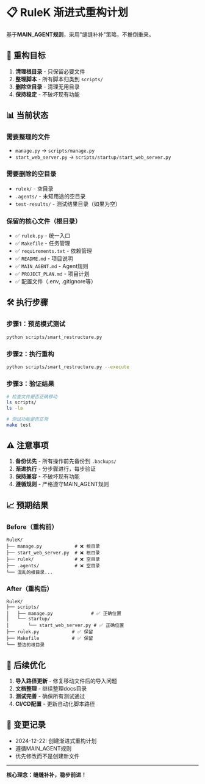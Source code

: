 # 📋 RuleK 渐进式重构计划

基于**MAIN_AGENT规则**，采用"缝缝补补"策略，不推倒重来。

## 🎯 重构目标

1. **清理根目录** - 只保留必要文件
2. **整理脚本** - 所有脚本归类到 `scripts/`
3. **删除空目录** - 清理无用目录
4. **保持稳定** - 不破坏现有功能

## 📊 当前状态

### 需要整理的文件
- `manage.py` → `scripts/manage.py`
- `start_web_server.py` → `scripts/startup/start_web_server.py`

### 需要删除的空目录
- `rulek/` - 空目录
- `.agents/` - 未知用途的空目录
- `test-results/` - 测试结果目录（如果为空）

### 保留的核心文件（根目录）
- ✅ `rulek.py` - 统一入口
- ✅ `Makefile` - 任务管理
- ✅ `requirements.txt` - 依赖管理
- ✅ `README.md` - 项目说明
- ✅ `MAIN_AGENT.md` - Agent规则
- ✅ `PROJECT_PLAN.md` - 项目计划
- ✅ 配置文件（.env, .gitignore等）

## 🛠️ 执行步骤

### 步骤1：预览模式测试
```bash
python scripts/smart_restructure.py
```

### 步骤2：执行重构
```bash
python scripts/smart_restructure.py --execute
```

### 步骤3：验证结果
```bash
# 检查文件是否正确移动
ls scripts/
ls -la

# 测试功能是否正常
make test
```

## ⚠️ 注意事项

1. **备份优先** - 所有操作前先备份到 `.backups/`
2. **渐进执行** - 分步骤进行，每步验证
3. **保持兼容** - 不破坏现有功能
4. **遵循规则** - 严格遵守MAIN_AGENT规则

## 📈 预期结果

### Before（重构前）
```
RuleK/
├── manage.py            # ❌ 根目录
├── start_web_server.py  # ❌ 根目录
├── rulek/               # ❌ 空目录
├── .agents/             # ❌ 空目录
└── 混乱的根目录...
```

### After（重构后）
```
RuleK/
├── scripts/
│   ├── manage.py              # ✅ 正确位置
│   └── startup/
│       └── start_web_server.py # ✅ 正确位置
├── rulek.py            # ✅ 保留
├── Makefile            # ✅ 保留
└── 整洁的根目录
```

## 🚀 后续优化

1. **导入路径更新** - 修复移动文件后的导入问题
2. **文档整理** - 继续整理docs目录
3. **测试完善** - 确保所有测试通过
4. **CI/CD配置** - 更新自动化脚本路径

## 📝 变更记录

- 2024-12-22: 创建渐进式重构计划
- 遵循MAIN_AGENT规则
- 优先修改而不是创建新文件

---

**核心理念：缝缝补补，稳步前进！**